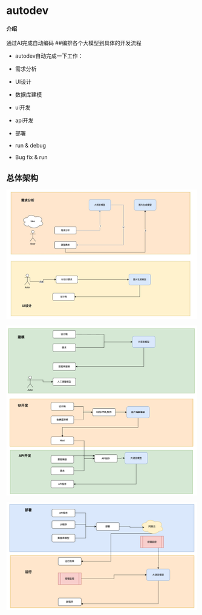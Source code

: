 # autodev

#### 介绍
通过AI完成自动编码
##编排各个大模型到具体的开发流程

- autodev自动完成一下工作：

- 需求分析

- UI设计

- 数据库建模

- ui开发

- api开发

- 部署

- run & debug

- Bug fix & run

## 总体架构

![12.jpg](assets/1.jpg)

![image-20240321103715941](assets/image-20240321103715941.png)

![image-20240321103752653](assets/image-20240321103752653.png)
